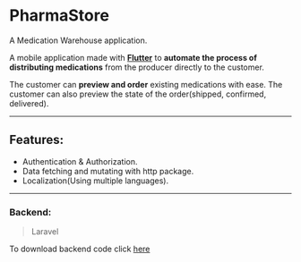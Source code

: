 # PharmaStore

A Medication Warehouse application.

A mobile application made with [**Flutter**](https://flutter.dev/) to **automate the process of distributing medications** from the producer directly to the customer.

The customer can **preview and order** existing medications with ease.
The customer can also preview the state of the order(shipped, confirmed, delivered).

---

## Features:

- Authentication & Authorization.
- Data fetching and mutating with http package.
- Localization(Using multiple languages).

---

### Backend:

> Laravel

To download backend code click [here](https://github.com/waitwhat2231/MedicineScanner)
